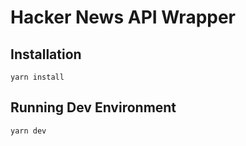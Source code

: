 # Hacker News API Wrapper

## Installation
```
yarn install
```

## Running Dev Environment
```
yarn dev
```
